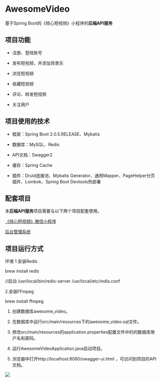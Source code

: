 # AwesomeVideo
基于Spring Boot的《倾心短视频》小程序的**后端API服务**

## 项目功能
+ 注册、登陆账号

+ 发布短视频，并添加背景乐

+ 浏览短视频

+ 收藏短视频

+ 评论、转发短视频

+ 关注用户

## 项目使用的技术

- 框架：Spring Boot 2.0.5.RELEASE、Mybatis

- 数据库：MySQL、Redis

- API文档：Swagger2

- 缓存：Spring Cache

- 插件：Druid连接池、Mybatis Generator、通用Mapper、PageHelper分页插件、Lombok、Spring Boot Devtools热部署


## 配套项目

  本**后端API服务**项目需要与以下两个项目配套使用。

  <a href="https://github.com/lkmc2/AwesomeVideoWxApp">《倾心短视频》微信小程序</a>

  <a href="https://github.com/lkmc2/AwesomeVideoAdmin">后台管理系统</a>

## 项目运行方式
环境
1.安装Redis

brew install redis

//启动
/usr/local/bin/redis-server /usr/local/etc/redis.conf


2.安装FFmpeg

brew install ffmpeg

1. 创建数据库awesome_video。

2. 在数据库中运行src/main/resources下的awesome_video.sql文件。

3. 修改src/main/resources的application.properties配置文件中的的数据库用户名和密码。

4. 运行AwesomeVideoApplication.java启动项目。

5. 浏览器中打开http://localhost:8080/swagger-ui.html ，可访问到项目的API文档。

<img src="https://raw.githubusercontent.com/lkmc2/AwesomeVideo/master/picture/swagger2%E6%88%AA%E5%9B%BE.png"/>
